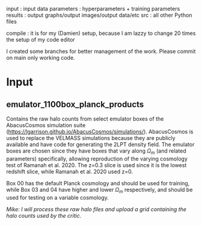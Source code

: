 

input :  input data
parameters : hyperparameters + training parameters
results : output graphs/output images/output data/etc
src : all other Python files

compile : it is for my (Damien) setup, because I am lazzy to change 20 times the setup of my code editor


I  created some branches for better management of the work. Please commit on main only working code.  

# Input

## emulator_1100box_planck_products

Contains the raw halo counts from select emulator boxes of the AbacusCosmos simulation suite (https://lgarrison.github.io/AbacusCosmos/simulations/). AbacusCosmos is used to replace the VELMASS simulations because they are publicly available and have code for generating the 2LPT density field. The emulator boxes are chosen since they have boxes that vary along $\Omega_m$ (and related parameters) specifically, allowing reproduction of the varying cosmology test of Ramanah et al. 2020. The z=0.3 slice is used since it is the lowest redshift slice, while Ramanah et al. 2020 used z=0.

Box 00 has the default Planck cosmology and should be used for training, while Box 03 and 04 have higher and lower $\Omega_m$ respectively, and should be used for testing on a variable cosmology.

*Mike: I will process these raw halo files and upload a grid containing the halo counts used by the critic.*
